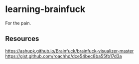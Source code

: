 # learning-brainfuck
For the pain.

## Resources
https://ashupk.github.io/Brainfuck/brainfuck-visualizer-master
https://gist.github.com/roachhd/dce54bec8ba55fb17d3a
